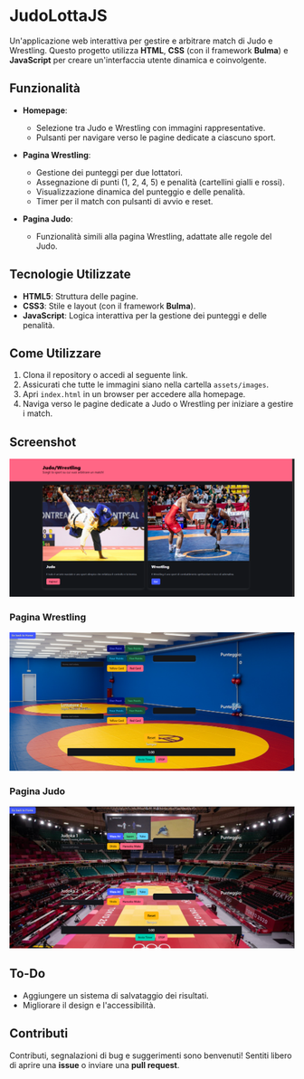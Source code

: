 # JudoLottaJS

Un'applicazione web interattiva per gestire e arbitrare match di Judo e Wrestling. Questo progetto utilizza **HTML**, **CSS** (con il framework **Bulma**) e **JavaScript** per creare un'interfaccia utente dinamica e coinvolgente.

## Funzionalità

- **Homepage**:
  - Selezione tra Judo e Wrestling con immagini rappresentative.
  - Pulsanti per navigare verso le pagine dedicate a ciascuno sport.

- **Pagina Wrestling**:
  - Gestione dei punteggi per due lottatori.
  - Assegnazione di punti (1, 2, 4, 5) e penalità (cartellini gialli e rossi).
  - Visualizzazione dinamica del punteggio e delle penalità.
  - Timer per il match con pulsanti di avvio e reset.

- **Pagina Judo**:
  - Funzionalità simili alla pagina Wrestling, adattate alle regole del Judo.

## Tecnologie Utilizzate

- **HTML5**: Struttura delle pagine.
- **CSS3**: Stile e layout (con il framework **Bulma**).
- **JavaScript**: Logica interattiva per la gestione dei punteggi e delle penalità.

## Come Utilizzare

1. Clona il repository o accedi al seguente link.
2. Assicurati che tutte le immagini siano nella cartella `assets/images`.
3. Apri `index.html` in un browser per accedere alla homepage.
4. Naviga verso le pagine dedicate a Judo o Wrestling per iniziare a gestire i match.

## Screenshot
![Homepage](image.png)

### Pagina Wrestling
![wrestling-page](image-1.png)

### Pagina Judo
![judo-page](image-2.png)

## To-Do

- Aggiungere un sistema di salvataggio dei risultati.
- Migliorare il design e l'accessibilità.

## Contributi

Contributi, segnalazioni di bug e suggerimenti sono benvenuti! Sentiti libero di aprire una **issue** o inviare una **pull request**.